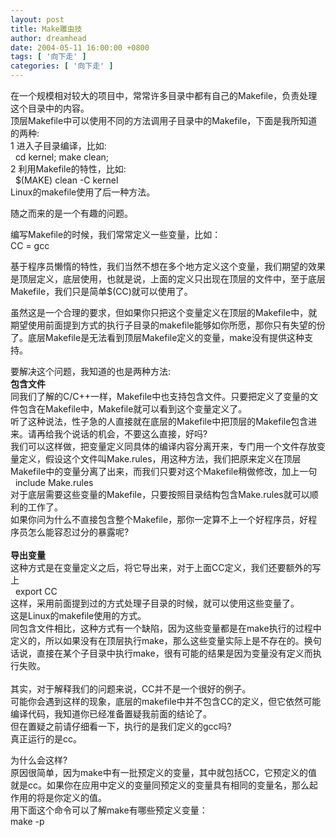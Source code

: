 ```yaml
---
layout: post
title: Make雕虫技
author: dreamhead
date: 2004-05-11 16:00:00 +0800
tags: [ '向下走' ]
categories: [ '向下走' ]
---
```


在一个规模相对较大的项目中，常常许多目录中都有自己的Makefile，负责处理这个目录中的内容。  
顶层Makefile中可以使用不同的方法调用子目录中的Makefile，下面是我所知道的两种:  
1 进入子目录编译，比如:  
&nbsp; cd kernel; make clean;  
2 利用Makefile的特性，比如:  
&nbsp; $(MAKE) clean -C kernel  
Linux的makefile使用了后一种方法。

随之而来的是一个有趣的问题。

编写Makefile的时候，我们常常定义一些变量，比如：  
CC&nbsp;= gcc

基于程序员懒惰的特性，我们当然不想在多个地方定义这个变量，我们期望的效果是顶层定义，底层使用，也就是说，上面的定义只出现在顶层的文件中，至于底层Makefile，我们只是简单$(CC)就可以使用了。

虽然这是一个合理的要求，但如果你只把这个变量定义在顶层的Makefile中，就期望使用前面提到方式的执行子目录的makefile能够如你所愿，那你只有失望的份了。底层Makefile是无法看到顶层Makefile定义的变量，make没有提供这种支持。

要解决这个问题，我知道的也是两种方法:  
**包含文件**  
同我们了解的C/C++一样，Makefile中也支持包含文件。只要把定义了变量的文件包含在Makefile中，Makefile就可以看到这个变量定义了。  
听了这种说法，性子急的人直接就在底层的Makefile中把顶层的Makefile包含进来。请再给我个说话的机会，不要这么直接，好吗?  
我们可以这样做，把变量定义同具体的编译内容分离开来，专门用一个文件存放变量定义，假设这个文件叫Make.rules，用这种方法，我们把原来定义在顶层Makefile中的变量分离了出来，而我们只要对这个Makefile稍做修改，加上一句  
&nbsp; include Make.rules  
对于底层需要这些变量的Makefile，只要按照目录结构包含Make.rules就可以顺利的工作了。  
如果你问为什么不直接包含整个Makefile，那你一定算不上一个好程序员，好程序员怎么能容忍过分的暴露呢?  
&nbsp;   
**导出变量**  
这种方式是在变量定义之后，将它导出来，对于上面CC定义，我们还要额外的写上  
&nbsp; export CC  
这样，采用前面提到过的方式处理子目录的时候，就可以使用这些变量了。  
这是Linux的makefile使用的方式。  
同包含文件相比，这种方式有一个缺陷，因为这些变量都是在make执行的过程中定义的，所以如果没有在顶层执行make，那么这些变量实际上是不存在的。换句话说，直接在某个子目录中执行make，很有可能的结果是因为变量没有定义而执行失败。  
&nbsp;   
其实，对于解释我们的问题来说，CC并不是一个很好的例子。  
可能你会遇到这样的现象，底层的makefile中并不包含CC的定义，但它依然可能编译代码，我知道你已经准备置疑我前面的结论了。  
但在置疑之前请仔细看一下，执行的是我们定义的gcc吗?  
真正运行的是cc。

为什么会这样?  
原因很简单，因为make中有一批预定义的变量，其中就包括CC，它预定义的值就是cc。如果你在应用中定义的变量同预定义的变量具有相同的变量名，那么起作用的将是你定义的值。  
用下面这个命令可以了解make有哪些预定义变量：  
make -p


